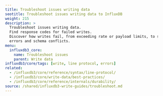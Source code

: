 ```yaml
---
title: Troubleshoot issues writing data
seotitle: Troubleshoot issues writing data to InfluxDB
weight: 215
description: >
  Troubleshoot issues writing data.
  Find response codes for failed writes.
  Discover how writes fail, from exceeding rate or payload limits, to syntax
  errors and schema conflicts.
menu:
  influxdb3_core:
    name: Troubleshoot issues
    parent: Write data
influxdb3/core/tags: [write, line protocol, errors]
related:
  - /influxdb3/core/reference/syntax/line-protocol/
  - /influxdb3/core/write-data/best-practices/
  - /influxdb3/core/reference/internals/durability/
source: /shared/influxdb3-write-guides/troubleshoot.md
---
```


<!--
The content for this page is at content/shared/influxdb3-write-guides/troubleshoot.md
-->
